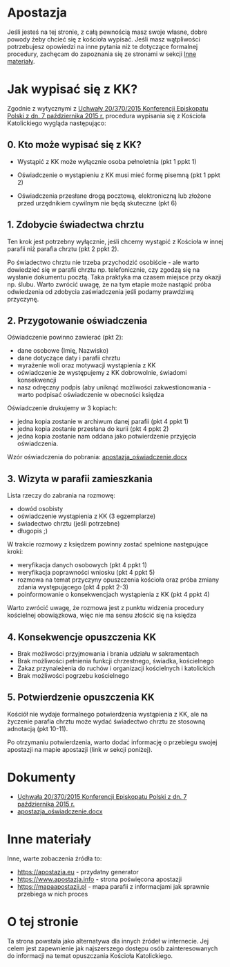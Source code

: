 # Apostazja

Jeśli jesteś na tej stronie, z całą pewnością masz swoje własne, dobre powody żeby chcieć się z kościoła wypisać. 
Jeśli masz wątpliwości potrzebujesz opowiedzi na inne pytania niż te dotyczące formalnej procedury, zachęcam do zapoznania się ze stronami w sekcji [Inne materiały](#Inne-materiały).

# Jak wypisać się z KK?

Zgodnie z wytycznymi z [Uchwały 20/370/2015 Konferencji Episkopatu Polski z dn. 7 października 2015 r.](dokumenty/dekret_ogolny.pdf) procedura wypisania się z Kościoła Katolickiego wygląda następująco:

## 0. Kto może wypisać się z KK?

* Wystąpić z KK może wyłącznie osoba pełnoletnia (pkt 1 ppkt 1)

* Oświadczenie o wystąpieniu z KK musi mieć formę pisemną (pkt 1 ppkt 2)

* Oświadczenia przesłane drogą pocztową, elektroniczną lub złożone przed urzędnikiem cywilnym nie będą skuteczne (pkt 6)

## 1. Zdobycie świadectwa chrztu 

Ten krok jest potrzebny wyłącznie, jeśli chcemy wystąpić z Kościoła w innej parafii niż parafia chrztu (pkt 2 ppkt 2). 

Po świadectwo chrztu nie trzeba przychodzić osobiście - ale warto dowiedzieć się w parafii chrztu np. telefonicznie, czy zgodzą się na wysłanie dokumentu pocztą. Taka praktyka ma czasem miejsce przy okazji np. ślubu. Warto zwrócić uwagę, że na tym etapie może nastąpić próba odwiedzenia od zdobycia zaświadczenia jeśli podamy prawdziwą przyczynę.

## 2. Przygotowanie oświadczenia

Oświadczenie powinno zawierać (pkt 2):

* dane osobowe (Imię, Nazwisko)
* dane dotyczące daty i parafii chrztu
* wyrażenie woli oraz motywacji wystąpienia z KK
* oświadczenie że występujemy z KK dobrowolnie, świadomi konsekwencji
* nasz odręczny podpis (aby uniknąć możliwości zakwestionowania - warto podpisać oświadczenie w obecności księdza

Oświadczenie drukujemy w 3 kopiach:
* jedna kopia zostanie w archiwum danej parafii (pkt 4 ppkt 1)
* jedna kopia zostanie przesłana do kurii (pkt 4 ppkt 2)
* jedna kopia zostanie nam oddana jako potwierdzenie przyjęcia oświadczenia.

Wzór oświadczenia do pobrania: [apostazja_oświadczenie.docx](dokumenty/apostazja_oświadczenie.docx)

## 3. Wizyta w parafii zamieszkania

Lista rzeczy do zabrania na rozmowę:
* dowód osobisty
* oświadczenie wystąpienia z KK (3 egzemplarze)
* świadectwo chrztu (jeśli potrzebne)
* długopis ;) 

W trakcie rozmowy z księdzem powinny zostać spełnione następujące kroki:

* weryfikacja danych osobowych (pkt 4 ppkt 1)
* weryfikacja poprawności wniosku (pkt 4 ppkt 5)
* rozmowa na temat przyczyny opuszczenia kościoła oraz próba zmiany zdania występującego (pkt 4 ppkt 2-3)
* poinformowanie o konsekwencjach wystąpienia z KK (pkt 4 ppkt 4)

Warto zwrócić uwagę, że rozmowa jest z punktu widzenia procedury kościelnej obowiązkowa, więc nie ma sensu złościć się na księdza

## 4. Konsekwencje opuszczenia KK

* Brak możliwości przyjmowania i brania udziału w sakramentach
* Brak możliwości pełnienia funkcji chrzestnego, świadka, kościelnego
* Zakaz przynależenia do ruchów i organizacji kościelnych i katolickich
* Brak możliwości pogrzebu kościelnego

## 5. Potwierdzenie opuszczenia KK

Kościół nie wydaje formalnego potwierdzenia wystąpienia z KK, ale na życzenie parafia chrztu może wydać świadectwo chrztu ze stosowną adnotacją (pkt 10-11).

Po otrzymaniu potwierdzenia, warto dodać informację o przebiegu swojej apostazji na mapie apostazji (link w sekcji poniżej).

# Dokumenty

* [Uchwała 20/370/2015 Konferencji Episkopatu Polski z dn. 7 października 2015 r.](dokumenty/dekret_ogolny.pdf)
* [apostazja_oświadczenie.docx](dokumenty/apostazja_oświadczenie.docx)

# Inne materiały

Inne, warte zobaczenia źródła to:

* https://apostazja.eu - przydatny generator
* https://www.apostazja.info - strona poświęcona apostazji 
* https://mapaapostazji.pl - mapa parafii z informacjami jak sprawnie przebiega w nich proces

# O tej stronie

Ta strona powstała jako alternatywa dla innych źródeł w internecie. Jej celem jest zapewnienie jak najszerszego dostępu osób zainteresowanych do informacji na temat opuszczania Kościoła Katolickiego.


